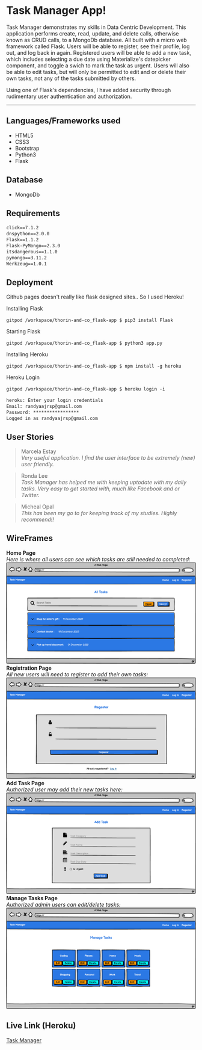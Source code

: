 # Task Manager App!

Task Manager demonstrates my skills in Data Centric Development. This application performs create, read, update, and delete calls, otherwise known as CRUD calls, to a MongoDb database.
All built with a micro web framework called Flask. Users will be able to register, see their profile, log out, and log back in again. Registered users will be able to add a new task, 
which includes selecting a due date using Materialize's datepicker component, and toggle a swich to mark the task as urgent. Users will also be able to edit tasks, but will only be permitted 
to edit and or delete their own tasks, not any of the tasks submitted by others.

Using one of Flask's dependencies, I have added security through rudimentary user authentication and authorization.

------
## Languages/Frameworks used
- HTML5
- CSS3
- Bootstrap
- Python3
- Flask

## Database
- MongoDb

## Requirements
```
click==7.1.2
dnspython==2.0.0
Flask==1.1.2
Flask-PyMongo==2.3.0
itsdangerous==1.1.0
pymongo==3.11.2
Werkzeug==1.0.1
```

## Deployment
Github pages doesn't really like flask designed sites.. So I used Heroku!

Installing Flask
```
gitpod /workspace/thorin-and-co_flask-app $ pip3 install Flask
```
Starting Flask
```
gitpod /workspace/thorin-and-co_flask-app $ python3 app.py
```
Installing Heroku
```
gitpod /workspace/thorin-and-co_flask-app $ npm install -g heroku
```
Heroku Login
```
gitpod /workspace/thorin-and-co_flask-app $ heroku login -i
```
```
heroku: Enter your login credentials
Email: randyaajrsp@gmail.com
Password: *****************
Logged in as randyaajrsp@gmail.com
```

## User Stories
> Marcela Estay<br>
> *Very useful application. I find the user interface to be extremely (new) user friendly.*

> Ronda Lee<br>
> *Task Manager has helped me with keeping uptodate with my daily tasks. Very easy to get started with, much like Facebook and or Twitter.* 

> Micheal Opal<br>
> *This has been my go to for keeping track of my studies. Highly recommend!!* 


## WireFrames
**Home Page** <br>
*Here is where all users can see which tasks are still needed to completed:*
![Home Page](static/img/1.png) <br>
**Registration Page** <br>
*All new users will need to register to add their own tasks:*
![alt text](static/img/2.png) <br>
**Add Task Page** <br>
*Authorized user may add their new tasks here:*
![alt text](static/img/3.png) <br>
**Manage Tasks Page** <br>
*Authorized admin users can edit/delete tasks:*
![alt text](static/img/4.png) <br>

## Live Link (Heroku)
[Task Manager](https://task-manager-randy.herokuapp.com/get_tasks)